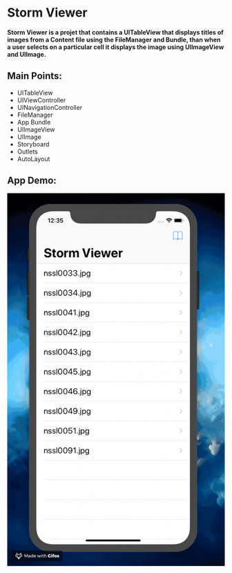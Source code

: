 # Storm Viewer

#### Storm Viewer is a projet that contains a UITableView that displays titles of images from a Content file using the FileManager and Bundle, than when a user selects on a particular cell it displays the image using UIImageView and UIImage.

## Main Points:

* UITableView
* UIViewController
* UINavigationController
* FileManager
* App Bundle
* UIImageView
* UIImage
* Storyboard
* Outlets
* AutoLayout

## App Demo:

![Storm Viewer](StormViewer.gif)

